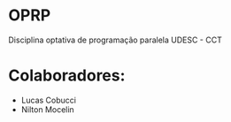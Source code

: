 # OPRP
Disciplina optativa de programação paralela UDESC - CCT

# Colaboradores:
- Lucas Cobucci
- Nilton Mocelin


